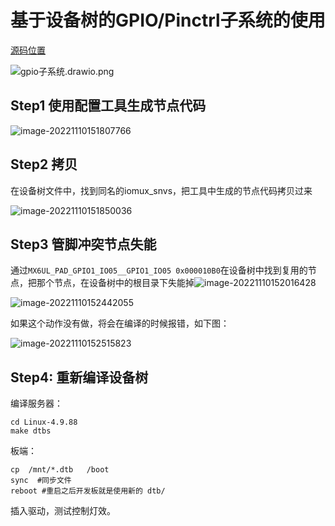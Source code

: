 # 基于设备树的GPIO/Pinctrl子系统的使用

[源码位置](https://github1s.com/axyzzsq/LinuxDriver/blob/main/05_gpio_and_pinctrl/01_led/leddrv.c)

 ![gpio子系统.drawio.png](https://github.com/axyzzsq/MyPicture/blob/main/pinctrl/gpio%E5%AD%90%E7%B3%BB%E7%BB%9F.drawio.png?raw=true)

## Step1 使用配置工具生成节点代码

![image-20221110151807766](https://pic-1304959529.cos.ap-guangzhou.myqcloud.com/DB/image-20221110151807766.png)



## Step2 拷贝

在设备树文件中，找到同名的iomux_snvs，把工具中生成的节点代码拷贝过来

 ![image-20221110151850036](https://pic-1304959529.cos.ap-guangzhou.myqcloud.com/DB/image-20221110151850036.png)

## Step3 管脚冲突节点失能

 通过`MX6UL_PAD_GPIO1_IO05__GPIO1_IO05 0x000010B0`在设备树中找到复用的节点，把那个节点，在设备树中的根目录下失能掉![image-20221110152016428](https://pic-1304959529.cos.ap-guangzhou.myqcloud.com/DB/image-20221110152016428.png)

 ![image-20221110152442055](https://pic-1304959529.cos.ap-guangzhou.myqcloud.com/DB/image-20221110152442055.png)

如果这个动作没有做，将会在编译的时候报错，如下图：

![image-20221110152515823](https://pic-1304959529.cos.ap-guangzhou.myqcloud.com/DB/image-20221110152515823.png)

## Step4: 重新编译设备树

编译服务器：

```shell
cd Linux-4.9.88
make dtbs
```

板端：

```shell
cp  /mnt/*.dtb   /boot
sync  #同步文件
reboot #重启之后开发板就是使用新的 dtb/
```

插入驱动，测试控制灯效。